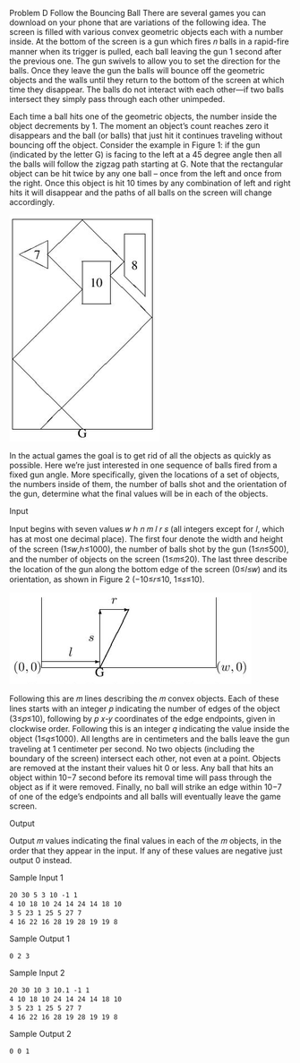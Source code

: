Problem D
Follow the Bouncing Ball
There are several games you can download on your phone that are variations of the following idea. The screen is filled with various convex geometric objects each with a number inside. At the bottom of the screen is a gun which fires 𝑛 balls in a rapid-fire manner when its trigger is pulled, each ball leaving the gun 1 second after the previous one. The gun swivels to allow you to set the direction for the balls. Once they leave the gun the balls will bounce off the geometric objects and the walls until they return to the bottom of the screen at which time they disappear. The balls do not interact with each other—if two balls intersect they simply pass through each other unimpeded.

Each time a ball hits one of the geometric objects, the number inside the object decrements by 1. The moment an object’s count reaches zero it disappears and the ball (or balls) that just hit it continues traveling without bouncing off the object. Consider the example in Figure 1: if the gun (indicated by the letter G) is facing to the left at a 45 degree angle then all the balls will follow the zigzag path starting at G. Note that the rectangular object can be hit twice by any one ball – once from the left and once from the right. Once this object is hit 10 times by any combination of left and right hits it will disappear and the paths of all balls on the screen will change accordingly.

![Figure 1: Sample Input 1.](img-0001.png)

In the actual games the goal is to get rid of all the objects as quickly as possible. Here we’re just interested in one sequence of balls fired from a fixed gun angle. More specifically, given the locations of a set of objects, the numbers inside of them, the number of balls shot and the orientation of the gun, determine what the final values will be in each of the objects.

Input

Input begins with seven values 𝑤 ℎ 𝑛 𝑚 𝑙 𝑟 𝑠 (all integers except for 𝑙, which has at most one decimal place). The first four denote the width and height of the screen (1≤𝑤,ℎ≤1000), the number of balls shot by the gun (1≤𝑛≤500), and the number of objects on the screen (1≤𝑚≤20). The last three describe the location of the gun along the bottom edge of the screen (0≤𝑙≤𝑤) and its orientation, as shown in Figure 2 (−10≤𝑟≤10, 1≤𝑠≤10).

![Figure 2: Gun location and orientation.](img-0002.png)

Following this are 𝑚 lines describing the 𝑚 convex objects. Each of these lines starts with an integer 𝑝 indicating the number of edges of the object (3≤𝑝≤10), following by 𝑝 𝑥-𝑦 coordinates of the edge endpoints, given in clockwise order. Following this is an integer 𝑞 indicating the value inside the object (1≤𝑞≤1000). All lengths are in centimeters and the balls leave the gun traveling at 1 centimeter per second. No two objects (including the boundary of the screen) intersect each other, not even at a point. Objects are removed at the instant their values hit 0 or less. Any ball that hits an object within 10−7 second before its removal time will pass through the object as if it were removed. Finally, no ball will strike an edge within 10−7 of one of the edge’s endpoints and all balls will eventually leave the game screen.

Output

Output 𝑚 values indicating the final values in each of the 𝑚 objects, in the order that they appear in the input. If any of these values are negative just output 0 instead.


Sample Input 1	

    20 30 5 3 10 -1 1
    4 10 18 10 24 14 24 14 18 10
    3 5 23 1 25 5 27 7
    4 16 22 16 28 19 28 19 19 8

Sample Output 1

    0 2 3

Sample Input 2	

    20 30 10 3 10.1 -1 1
    4 10 18 10 24 14 24 14 18 10
    3 5 23 1 25 5 27 7
    4 16 22 16 28 19 28 19 19 8

Sample Output 2

    0 0 1
